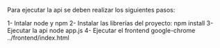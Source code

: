 Para ejecutar la api se deben realizar los siguientes pasos:

1- Intalar node y npm
2- Instalar las librerías del proyecto:
    npm install
3- Ejecutar la api
    node app.js
4- Ejecutar el frontend
    google-chrome ../frontend/index.html